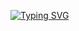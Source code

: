 [![Typing SVG](https://readme-typing-svg.demolab.com?font=Roboto&weight=900&size=32&pause=1000&color=9EF716&width=435&lines=Notes)](https://git.io/typing-svg)
